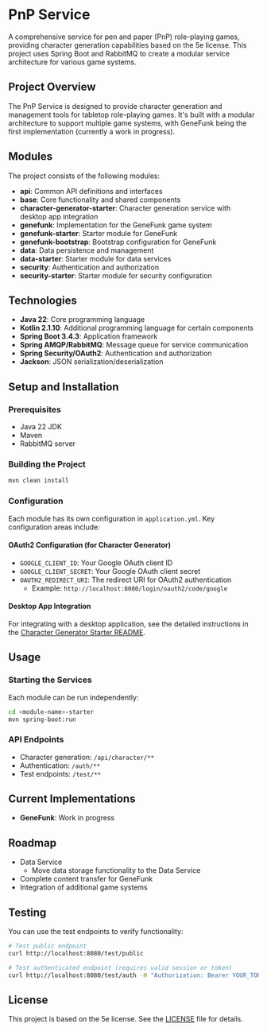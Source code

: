 # PnP Service

A comprehensive service for pen and paper (PnP) role-playing games, providing character generation capabilities based on the 5e license. This project uses Spring Boot and RabbitMQ to create a modular service architecture for various game systems.

## Project Overview

The PnP Service is designed to provide character generation and management tools for tabletop role-playing games. It's built with a modular architecture to support multiple game systems, with GeneFunk being the first implementation (currently a work in progress).

## Modules

The project consists of the following modules:

- **api**: Common API definitions and interfaces
- **base**: Core functionality and shared components
- **character-generator-starter**: Character generation service with desktop app integration
- **genefunk**: Implementation for the GeneFunk game system
- **genefunk-starter**: Starter module for GeneFunk
- **genefunk-bootstrap**: Bootstrap configuration for GeneFunk
- **data**: Data persistence and management
- **data-starter**: Starter module for data services
- **security**: Authentication and authorization
- **security-starter**: Starter module for security configuration

## Technologies

- **Java 22**: Core programming language
- **Kotlin 2.1.10**: Additional programming language for certain components
- **Spring Boot 3.4.3**: Application framework
- **Spring AMQP/RabbitMQ**: Message queue for service communication
- **Spring Security/OAuth2**: Authentication and authorization
- **Jackson**: JSON serialization/deserialization

## Setup and Installation

### Prerequisites

- Java 22 JDK
- Maven
- RabbitMQ server

### Building the Project

```bash
mvn clean install
```

### Configuration

Each module has its own configuration in `application.yml`. Key configuration areas include:

#### OAuth2 Configuration (for Character Generator)

- `GOOGLE_CLIENT_ID`: Your Google OAuth client ID
- `GOOGLE_CLIENT_SECRET`: Your Google OAuth client secret
- `OAUTH2_REDIRECT_URI`: The redirect URI for OAuth2 authentication
  - Example: `http://localhost:8080/login/oauth2/code/google`

#### Desktop App Integration

For integrating with a desktop application, see the detailed instructions in the [Character Generator Starter README](character-generator-starter/README.md).

## Usage

### Starting the Services

Each module can be run independently:

```bash
cd <module-name>-starter
mvn spring-boot:run
```

### API Endpoints

- Character generation: `/api/character/**`
- Authentication: `/auth/**`
- Test endpoints: `/test/**`

## Current Implementations

- **GeneFunk**: Work in progress

## Roadmap

- Data Service
  - Move data storage functionality to the Data Service
- Complete content transfer for GeneFunk
- Integration of additional game systems

## Testing

You can use the test endpoints to verify functionality:

```bash
# Test public endpoint
curl http://localhost:8080/test/public

# Test authenticated endpoint (requires valid session or token)
curl http://localhost:8080/test/auth -H "Authorization: Bearer YOUR_TOKEN"
```

## License

This project is based on the 5e license. See the [LICENSE](LICENSE) file for details.
